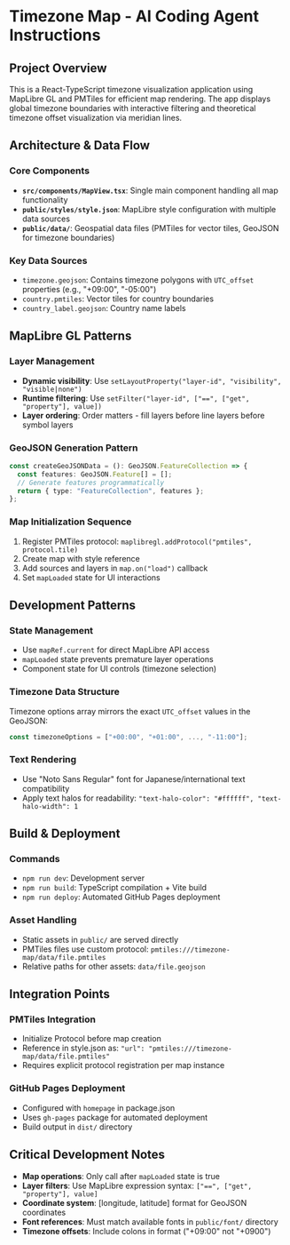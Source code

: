 # Timezone Map - AI Coding Agent Instructions

## Project Overview
This is a React-TypeScript timezone visualization application using MapLibre GL and PMTiles for efficient map rendering. The app displays global timezone boundaries with interactive filtering and theoretical timezone offset visualization via meridian lines.

## Architecture & Data Flow

### Core Components
- **`src/components/MapView.tsx`**: Single main component handling all map functionality
- **`public/styles/style.json`**: MapLibre style configuration with multiple data sources
- **`public/data/`**: Geospatial data files (PMTiles for vector tiles, GeoJSON for timezone boundaries)

### Key Data Sources
- `timezone.geojson`: Contains timezone polygons with `UTC_offset` properties (e.g., "+09:00", "-05:00")
- `country.pmtiles`: Vector tiles for country boundaries 
- `country_label.geojson`: Country name labels

## MapLibre GL Patterns

### Layer Management
- **Dynamic visibility**: Use `setLayoutProperty("layer-id", "visibility", "visible|none")`
- **Runtime filtering**: Use `setFilter("layer-id", ["==", ["get", "property"], value])`
- **Layer ordering**: Order matters - fill layers before line layers before symbol layers

### GeoJSON Generation Pattern
```typescript
const createGeoJSONData = (): GeoJSON.FeatureCollection => {
  const features: GeoJSON.Feature[] = [];
  // Generate features programmatically
  return { type: "FeatureCollection", features };
};
```

### Map Initialization Sequence
1. Register PMTiles protocol: `maplibregl.addProtocol("pmtiles", protocol.tile)`
2. Create map with style reference
3. Add sources and layers in `map.on("load")` callback
4. Set `mapLoaded` state for UI interactions

## Development Patterns

### State Management
- Use `mapRef.current` for direct MapLibre API access
- `mapLoaded` state prevents premature layer operations
- Component state for UI controls (timezone selection)

### Timezone Data Structure
Timezone options array mirrors the exact `UTC_offset` values in the GeoJSON:
```typescript
const timezoneOptions = ["+00:00", "+01:00", ..., "-11:00"];
```

### Text Rendering
- Use "Noto Sans Regular" font for Japanese/international text compatibility
- Apply text halos for readability: `"text-halo-color": "#ffffff", "text-halo-width": 1`

## Build & Deployment

### Commands
- `npm run dev`: Development server
- `npm run build`: TypeScript compilation + Vite build  
- `npm run deploy`: Automated GitHub Pages deployment

### Asset Handling
- Static assets in `public/` are served directly
- PMTiles files use custom protocol: `pmtiles:///timezone-map/data/file.pmtiles`
- Relative paths for other assets: `data/file.geojson`

## Integration Points

### PMTiles Integration
- Initialize Protocol before map creation
- Reference in style.json as: `"url": "pmtiles:///timezone-map/data/file.pmtiles"`
- Requires explicit protocol registration per map instance

### GitHub Pages Deployment
- Configured with `homepage` in package.json
- Uses `gh-pages` package for automated deployment
- Build output in `dist/` directory

## Critical Development Notes

- **Map operations**: Only call after `mapLoaded` state is true
- **Layer filters**: Use MapLibre expression syntax: `["==", ["get", "property"], value]`
- **Coordinate system**: [longitude, latitude] format for GeoJSON coordinates
- **Font references**: Must match available fonts in `public/font/` directory
- **Timezone offsets**: Include colons in format ("+09:00" not "+0900")